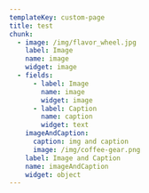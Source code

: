 ```yaml
---
templateKey: custom-page
title: test
chunk:
  - image: /img/flavor_wheel.jpg
    label: Image
    name: image
    widget: image
  - fields:
      - label: Image
        name: image
        widget: image
      - label: Caption
        name: caption
        widget: text
    imageAndCaption:
      caption: img and caption
      image: /img/coffee-gear.png
    label: Image and Caption
    name: imageAndCaption
    widget: object
---
```


